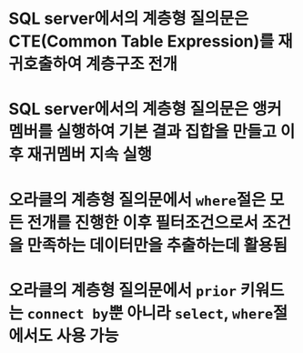 # SQL server에서의 계층형 질의문은 CTE(Common Table Expression)를 재귀호출하여 계층구조 전개
# SQL server에서의 계층형 질의문은 앵커 멤버를 실행하여 기본 결과 집합을 만들고 이후 재귀멤버 지속 실행
# 오라클의 계층형 질의문에서 `where`절은 모든 전개를 진행한 이후 필터조건으로서 조건을 만족하는 데이터만을 추출하는데 활용됨
# 오라클의 계층형 질의문에서 `prior` 키워드는 `connect by`뿐 아니라 `select`, `where`절에서도 사용 가능
